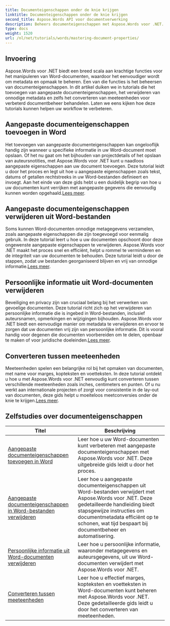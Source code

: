 ```yaml
---
title: Documenteigenschappen onder de knie krijgen
linktitle: Documenteigenschappen onder de knie krijgen
second_title: Aspose.Words API voor documentverwerking
description: Beheers documenteigenschappen met Aspose.Words voor .NET. Leer hoe u meeteenheden in Word-documenten kunt toevoegen, verwijderen en converteren met deze eenvoudig te volgen tutorials.
type: docs
weight: 1520
url: /nl/net/tutorials/words/mastering-document-properties/
---
```

## Invoering  

Aspose.Words voor .NET biedt een breed scala aan krachtige functies voor het manipuleren van Word-documenten, waardoor het eenvoudiger wordt om metadata en opmaak te beheren. Een van die functies is het beheersen van documenteigenschappen. In dit artikel duiken we in tutorials die het toevoegen van aangepaste documenteigenschappen, het verwijderen van onnodige metadata en zelfs het converteren van meeteenheden voor verbeterd documentbeheer behandelen. Laten we eens kijken hoe deze tutorials kunnen helpen uw workflow te verbeteren.

## Aangepaste documenteigenschappen toevoegen in Word  

Het toevoegen van aangepaste documenteigenschappen kan ongelooflijk handig zijn wanneer u specifieke informatie in uw Word-document moet opslaan. Of het nu gaat om het bijhouden van projectdetails of het opslaan van auteursnotities, met Aspose.Words voor .NET kunt u naadloos aangepaste eigenschappen aan uw document toevoegen. Deze tutorial leidt u door het proces en legt uit hoe u aangepaste eigenschappen zoals tekst, datums of getallen rechtstreeks in uw Word-bestanden definieert en invoegt. Aan het einde van deze gids hebt u een duidelijk begrip van hoe u uw documenten kunt verrijken met aangepaste gegevens die eenvoudig kunnen worden opgehaald.[Lees meer](./adding-custom-document-properties-in-word/).

## Aangepaste documenteigenschappen verwijderen uit Word-bestanden  

Soms kunnen Word-documenten onnodige metagegevens verzamelen, zoals aangepaste eigenschappen die zijn toegevoegd voor eenmalig gebruik. In deze tutorial leert u hoe u uw documenten opschoont door deze ongewenste aangepaste eigenschappen te verwijderen. Aspose.Words voor .NET maakt het proces snel en efficiënt, helpt u rommel te verminderen en de integriteit van uw documenten te behouden. Deze tutorial leidt u door de stappen, zodat uw bestanden georganiseerd blijven en vrij van onnodige informatie.[Lees meer](./remove-custom-document-properties-in-word-files/).

## Persoonlijke informatie uit Word-documenten verwijderen  

 Beveiliging en privacy zijn van cruciaal belang bij het verwerken van gevoelige documenten. Deze tutorial richt zich op het verwijderen van persoonlijke informatie die is ingebed in Word-bestanden, inclusief auteursnamen, opmerkingen en wijzigingen bijhouden. Aspose.Words voor .NET biedt een eenvoudige manier om metadata te verwijderen en ervoor te zorgen dat uw documenten vrij zijn van persoonlijke informatie. Dit is vooral handig voor degenen die documenten voorbereiden om te delen, openbaar te maken of voor juridische doeleinden.[Lees meer](./remove-personal-information-word-document/).

## Converteren tussen meeteenheden  

 Meeteenheden spelen een belangrijke rol bij het opmaken van documenten, met name voor marges, kopteksten en voetteksten. In deze tutorial ontdekt u hoe u met Aspose.Words voor .NET eenvoudig kunt converteren tussen verschillende meeteenheden zoals inches, centimeters en punten. Of u nu werkt aan internationale projecten of zorgt voor consistentie in de lay-out van documenten, deze gids helpt u moeiteloos meetconversies onder de knie te krijgen.[Lees meer](./converting-between-measurement-units/).

 ## Zelfstudies over documenteigenschappen
| Titel | Beschrijving |
| --- | --- |
| [Aangepaste documenteigenschappen toevoegen in Word](./adding-custom-document-properties-in-word/) | Leer hoe u uw Word-documenten kunt verbeteren met aangepaste documenteigenschappen met Aspose.Words voor .NET. Deze uitgebreide gids leidt u door het proces. |
| [Aangepaste documenteigenschappen in Word-bestanden verwijderen](./remove-custom-document-properties-in-word-files/) | Leer hoe u aangepaste documenteigenschappen uit Word-bestanden verwijdert met Aspose.Words voor .NET. Deze gedetailleerde handleiding biedt stapsgewijze instructies om documentmetadata efficiënt op te schonen, wat tijd bespaart bij documentbeheer en automatisering. |
| [Persoonlijke informatie uit Word-documenten verwijderen](./remove-personal-information-word-document/) | Leer hoe u persoonlijke informatie, waaronder metagegevens en auteursgegevens, uit uw Word-documenten verwijdert met Aspose.Words voor .NET. |
| [Converteren tussen meeteenheden](./converting-between-measurement-units/) | Leer hoe u effectief marges, kopteksten en voetteksten in Word-documenten kunt beheren met Aspose.Words voor .NET. Deze gedetailleerde gids leidt u door het converteren van meeteenheden. |
